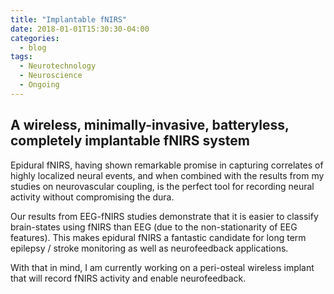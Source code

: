 ```yaml
---
title: "Implantable fNIRS"
date: 2018-01-01T15:30:30-04:00
categories:
  - blog
tags:
  - Neurotechnology
  - Neuroscience
  - Ongoing
---
```


## A wireless, minimally-invasive, batteryless, completely implantable fNIRS system


Epidural fNIRS, having shown remarkable promise in capturing correlates of highly localized neural events, and when combined with the results from my studies on neurovascular coupling, is the perfect tool for recording neural activity without compromising the dura. 

Our results from EEG-fNIRS studies demonstrate that it is easier to classify brain-states using fNIRS than EEG (due to the non-stationarity of EEG features). This makes epidural fNIRS a fantastic candidate for long term epilepsy / stroke monitoring as well as neurofeedback applications.

With that in mind, I am currently working on a peri-osteal wireless implant that will record fNIRS activity and enable neurofeedback.